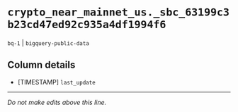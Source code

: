 # `crypto_near_mainnet_us._sbc_63199c3b23cd47ed92c935a4df1994f6`
`bq-1` | `bigquery-public-data`

## Column details
* [TIMESTAMP] `last_update`

-------------------------------------------------------------------------------
*Do not make edits above this line.*

